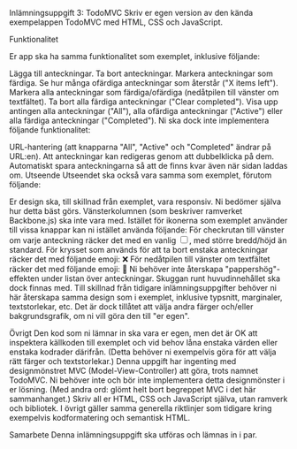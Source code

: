 Inlämningsuppgift 3: TodoMVC
Skriv er egen version av den kända exempelappen TodoMVC med HTML, CSS och JavaScript.

Funktionalitet


Er app ska ha samma funktionalitet som exemplet, inklusive följande:

Lägga till anteckningar.
Ta bort anteckningar.
Markera anteckningar som färdiga.
Se hur många ofärdiga anteckningar som återstår ("X items left").
Markera alla anteckningar som färdiga/ofärdiga (nedåtpilen till vänster om textfältet).
Ta bort alla färdiga anteckningar ("Clear completed").
Visa upp antingen alla anteckningar ("All"), alla ofärdiga anteckningar ("Active") eller alla färdiga anteckningar ("Completed").
Ni ska dock inte implementera följande funktionalitet:

URL-hantering (att knapparna "All", "Active" och "Completed" ändrar på URL:en).
Att anteckningar kan redigeras genom att dubbelklicka på dem.
Automatiskt spara anteckningarna så att de finns kvar även när sidan laddas om.
Utseende
Utseendet ska också vara samma som exemplet, förutom följande:

Er design ska, till skillnad från exemplet, vara responsiv. Ni bedömer själva hur detta bäst görs.
Vänsterkolumnen (som beskriver ramverket Backbone.js) ska inte vara med.
Istället för ikonerna som exemplet använder till vissa knappar kan ni istället använda följande:
För checkrutan till vänster om varje anteckning räcker det med en vanlig <input type="checkbox">, med större bredd/höjd än standard.
För krysset som används för att ta bort enstaka anteckningar räcker det med följande emoji: ❌
För nedåtpilen till vänster om textfältet räcker det med följande emoji: 🔽
Ni behöver inte återskapa "pappershög"-effekten under listan över anteckningar. Skuggan runt huvudinnehållet ska dock finnas med.
Till skillnad från tidigare inlämningsuppgifter behöver ni här återskapa samma design som i exemplet, inklusive typsnitt, marginaler, textstorlekar, etc. Det är dock tillåtet att välja andra färger och/eller bakgrundsgrafik, om ni vill göra den till "er egen".




Övrigt
Den kod som ni lämnar in ska vara er egen, men det är OK att inspektera källkoden till exemplet och vid behov låna enstaka värden eller enstaka kodrader därifrån. (Detta behöver ni exempelvis göra för att välja rätt färger och textstorlekar.)
Denna uppgift har ingenting med designmönstret MVC (Model-View-Controller) att göra, trots namnet TodoMVC. Ni behöver inte och bör inte implementera detta designmönster i er lösning. (Med andra ord: glömt helt bort begreppet MVC i det här sammanhanget.)
Skriv all er HTML, CSS och JavaScript själva, utan ramverk och bibliotek.
I övrigt gäller samma generella riktlinjer som tidigare kring exempelvis kodformatering och semantisk HTML.



Samarbete
Denna inlämningsuppgift ska utföras och lämnas in i par.
